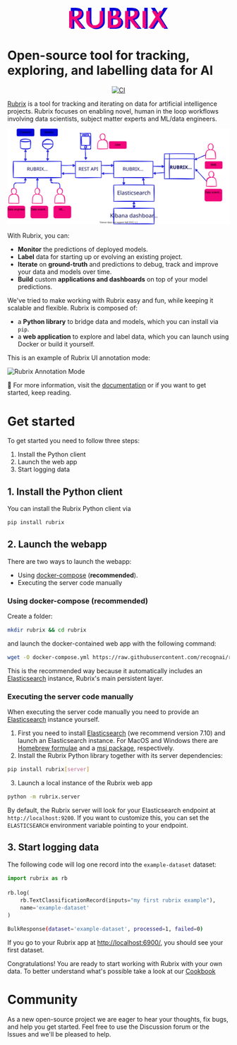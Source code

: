 <p align="center">
    <img src="docs/images/rubrix_logo.svg" alt="drawing" width="225"/>
</p>

# Open-source tool for tracking, exploring, and labelling data for AI

<p align="center">
    <a href="https://github.com/recognai/rubrix/actions">
        <img alt="CI" src="https://github.com/recognai/rubrix/workflows/CI/badge.svg?branch=master&event=push">
    </a>
    <!--a href="https://github.com/recognai/rubrix/blob/master/LICENSE">
        <img alt="GitHub" src="https://img.shields.io/github/license/recognai/rubrix.svg?color=blue">
    </a-->
</p>


[Rubrix](https://rubrix.ml) is a tool for tracking and iterating on data for artificial intelligence projects. Rubrix focuses on enabling novel, human in the loop workflows involving data scientists, subject matter experts and ML/data engineers. 

![](docs/images/rubrix_intro.svg)

With Rubrix, you can:

- **Monitor** the predictions of deployed models.
- **Label** data for starting up or evolving an existing project.
- **Iterate** on ****ground-truth**** and predictions to debug, track and improve your data and models over time.
- **Build** custom ****applications and dashboards**** on top of your model predictions.

We've tried to make working with Rubrix easy and fun, while keeping it scalable and flexible. Rubrix is composed of:

- a **Python library** to bridge data and models, which you can install via `pip`.
- a **web application** to explore and label data, which you can launch using Docker or build it yourself.


This is an example of Rubrix UI annotation mode:

![Rubrix Annotation Mode](https://github.com/dvsrepo/imgs/blob/main/rubrix_annotation_mode.gif)


📖 For more information, visit the [documentation](https://docs.rubrix.ml/en/stable/) or if you want to get started, keep reading.

# Get started

To get started you need to follow three steps:

1. Install the Python client
2. Launch the web app
3. Start logging data
   
## 1. Install the Python client

You can install the Rubrix Python client via

```python
pip install rubrix
```

## 2. Launch the webapp

There are two ways to launch the webapp:

- Using [docker-compose](https://docs.docker.com/compose/) (**recommended**).
- Executing the server code manually

### Using docker-compose (recommended)

Create a folder:

```bash
mkdir rubrix && cd rubrix
```

and launch the docker-contained web app with the following command:

```bash
wget -O docker-compose.yml https://raw.githubusercontent.com/recognai/rubrix/master/docker-compose.yaml && docker-compose up
```

This is the recommended way because it automatically includes an
[Elasticsearch](https://www.elastic.co/elasticsearch/) instance, Rubrix's main persistent layer.

### Executing the server code manually

When executing the server code manually you need to provide an [Elasticsearch](https://www.elastic.co/elasticsearch/) instance yourself.

1. First you need to install
   [Elasticsearch](https://www.elastic.co/guide/en/elasticsearch/reference/7.10/install-elasticsearch.html)
   (we recommend version 7.10) and launch an Elasticsearch instance.
   For MacOS and Windows there are
   [Homebrew formulae](https://www.elastic.co/guide/en/elasticsearch/reference/7.13/brew.html) and a
   [msi package](https://www.elastic.co/guide/en/elasticsearch/reference/current/windows.html), respectively.
2. Install the Rubrix Python library together with its server dependencies:

```bash
pip install rubrix[server]
```

3. Launch a local instance of the Rubrix web app

```bash
python -m rubrix.server
```

By default, the Rubrix server will look for your Elasticsearch endpoint at ``http://localhost:9200``.
If you want to customize this, you can set the ``ELASTICSEARCH`` environment variable pointing to your endpoint.

## 3. Start logging data

The following code will log one record into the `example-dataset` dataset: 

```python
import rubrix as rb

rb.log(
    rb.TextClassificationRecord(inputs="my first rubrix example"),
    name='example-dataset'
)

```

```bash
BulkResponse(dataset='example-dataset', processed=1, failed=0)
```

If you go to your Rubrix app at [http://localhost:6900/](http://localhost:6900/), you should see your first dataset.

Congratulations! You are ready to start working with Rubrix with your own data. To better understand what's possible take a look at our [Cookbook](https://docs.rubrix.ml/en/stable/guides/cookbook.html)

# Community
As a new open-source project we are eager to hear your thoughts, fix bugs, and help you get started. Feel free to use the Discussion forum or the Issues and we'll be pleased to help.

